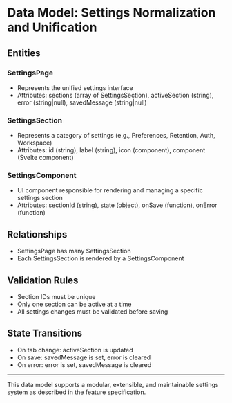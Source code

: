 # Data Model: Settings Normalization and Unification

## Entities

### SettingsPage
- Represents the unified settings interface
- Attributes: sections (array of SettingsSection), activeSection (string), error (string|null), savedMessage (string|null)

### SettingsSection
- Represents a category of settings (e.g., Preferences, Retention, Auth, Workspace)
- Attributes: id (string), label (string), icon (component), component (Svelte component)

### SettingsComponent
- UI component responsible for rendering and managing a specific settings section
- Attributes: sectionId (string), state (object), onSave (function), onError (function)

## Relationships
- SettingsPage has many SettingsSection
- Each SettingsSection is rendered by a SettingsComponent

## Validation Rules
- Section IDs must be unique
- Only one section can be active at a time
- All settings changes must be validated before saving

## State Transitions
- On tab change: activeSection is updated
- On save: savedMessage is set, error is cleared
- On error: error is set, savedMessage is cleared

---

This data model supports a modular, extensible, and maintainable settings system as described in the feature specification.
